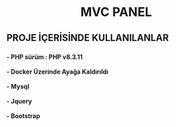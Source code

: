 <h1 align="center">MVC PANEL</h1>

###

<h2 align="left">PROJE İÇERİSİNDE KULLANILANLAR</h2>

###

<h4 align="left">- PHP sürüm : PHP v8.3.11<br><br>- Docker Üzerinde Ayağa Kaldırıldı<br><br>- Mysql<br><br>- Jquery<br><br>- Bootstrap</h4>

###
